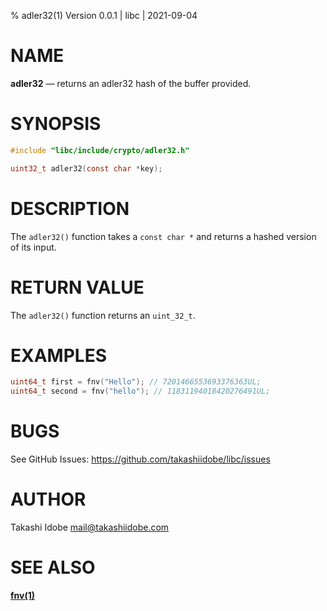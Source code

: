 % adler32(1) Version 0.0.1 | libc | 2021-09-04 

NAME
====

**adler32** — returns an adler32 hash of the buffer provided. 

SYNOPSIS
========

```c
#include "libc/include/crypto/adler32.h"

uint32_t adler32(const char *key);
```

DESCRIPTION
===========

The `adler32()` function takes a `const char *` and returns a hashed version of its input.


RETURN VALUE
============

The `adler32()` function returns an `uint_32_t`.

EXAMPLES
========

```c
uint64_t first = fnv("Hello"); // 7201466553693376363UL;
uint64_t second = fnv("hello"); // 11831194018420276491UL;
```

BUGS
====

See GitHub Issues: <https://github.com/takashiidobe/libc/issues>

AUTHOR
======

Takashi Idobe <mail@takashiidobe.com>

SEE ALSO
========

[**fnv(1)**](./fnv.md)
